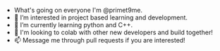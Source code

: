 - What's going on everyone I'm @primet9me.
- 👀 I’m interested in project based learning and development.
- 🌱 I’m currently learning python and C++.
- 💞️ I'm looking to colab with other new developers and build together!
- 📫 Message me through pull requests if you are interested! 

<!---
Primet9me/Primet9me is a ✨ special ✨ repository because its `README.md` (this file) appears on your GitHub profile.
You can click the Preview link to take a look at your changes.
--->
